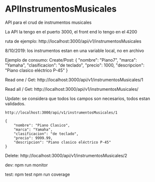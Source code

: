 # APIInstrumentosMusicales
API para el crud de instrumentos musicales

La API la tengo en el puerto 3000, el front end lo tengo en el 4200

ruta de ejemplo: http://localhost:3000/api/v1/instrumentosMusicales

8/10/2019: los instrumentos estan en una variable local, no en archivo

Ejemplo de consumo:
Create/Post:
    {
        "nombre": "Piano7",
        "marca": "Yamaha",
        "clasificacion": "de teclado",
        "precio": 1000,
        "descripcion": "Piano clasico eléctrico P-45"
    }

Read one / Get:
    http://localhost:3000/api/v1/instrumentosMusicales/1

Read all / Get:
    http://localhost:3000/api/v1/instrumentosMusicales/

Update:
    se considera que todos los campos son necesarios, todos estan validados.

    http://localhost:3000/api/v1/instrumentosMusicales/1

    {
        "nombre": "Piano Clasico",
        "marca": "Yamaha",
        "clasificacion": "de teclado",
        "precio": 9999.99,
        "descripcion": "Piano clasico eléctrico P-45"
    }

Delete:
    http://localhost:3000/api/v1/instrumentosMusicales/2


dev:
npm run monitor


test:
npm test
npm run coverage
